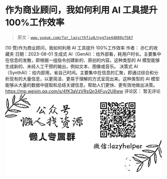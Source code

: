 # 作为商业顾问，我如何利用 AI 工具提升 100%工作效率

> 原文：[`www.yuque.com/for_lazy/thfiu8/nyg7se4d889sf567`](https://www.yuque.com/for_lazy/thfiu8/nyg7se4d889sf567)

<ne-h2 id="b5888811" data-lake-id="b5888811"><ne-heading-ext><ne-heading-anchor></ne-heading-anchor><ne-heading-fold></ne-heading-fold></ne-heading-ext><ne-heading-content><ne-text id="u9ffa4f16">(10 赞)作为商业顾问，我如何利用 AI 工具提升 100%工作效率</ne-text></ne-heading-content></ne-h2> <ne-p id="uc50635c9" data-lake-id="uc50635c9"><ne-text id="ucdd45ca7">作者： 亦仁的收藏夹</ne-text></ne-p> <ne-p id="u51990c9c" data-lake-id="u51990c9c"><ne-text id="u18db02d5">日期：2023-08-01</ne-text></ne-p> <ne-p id="u410be7d7" data-lake-id="u410be7d7"><ne-text id="uc612ede7">生成式 AI（GenAI）：给外部看，耗用户时长。主要集中在信息的发散，即根据一组指令创建新的、原创的内容。这种类型的 AI 模型能够生成新的、未经人工干预的输出，例如文本、图像或音乐。</ne-text></ne-p> <ne-p id="u7fe63bf8" data-lake-id="u7fe63bf8"><ne-text id="ubbd85628">决策式 AI（SynthAI）：给内部用，省自己时间。主要集中在信息的汇聚，即通过综合和分析现有的大量信息，以更简洁、更易于理解的方式呈现出来。这种类型的 AI 模型能够从大量的数据中提取和总结关键信息，帮助人们更快、更有效地做出决策。</ne-text></ne-p> <ne-p id="uc23e351e" data-lake-id="uc23e351e">[<ne-text id="ue7664f08">https://mp.weixin.qq.com/s/4fK3aVzVRsQn34Fuv2U8ww</ne-text>](https://mp.weixin.qq.com/s/4fK3aVzVRsQn34Fuv2U8ww)</ne-p> <ne-hole id="uf283dab2" data-lake-id="uf283dab2"><ne-card data-card-name="hr" data-card-type="block" id="v5zhf" data-event-boundary="card"><ne-p id="u02891357" data-lake-id="u02891357"><ne-text id="uf6896ac9">评论区：</ne-text></ne-p> <ne-p id="u9c07d57e" data-lake-id="u9c07d57e"><ne-text id="u178b6085">暂无评论</ne-text></ne-p> <ne-p id="uf2b2c60b" data-lake-id="uf2b2c60b"><ne-card data-card-name="image" data-card-type="inline" id="OAeOa" data-event-boundary="card">![](img/894d30a529e7c37bcd3392323c99941c.png)  <ne-hole id="uf03f988d" data-lake-id="uf03f988d"><ne-card data-card-name="hr" data-card-type="block" id="i8gdb" data-event-boundary="card"></ne-card></ne-hole></ne-card></ne-p></ne-card></ne-hole>